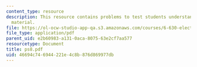 ```yaml
---
content_type: resource
description: This resource contains problems to test students understanding of course
  material.
file: https://ol-ocw-studio-app-qa.s3.amazonaws.com/courses/6-630-electromagnetics-fall-2006/46694c746944221e4c8b876d869977db_ps8.pdf
file_type: application/pdf
parent_uid: e2b60983-a131-0aca-8075-63e2cf7aa577
resourcetype: Document
title: ps8.pdf
uid: 46694c74-6944-221e-4c8b-876d869977db
---
```

